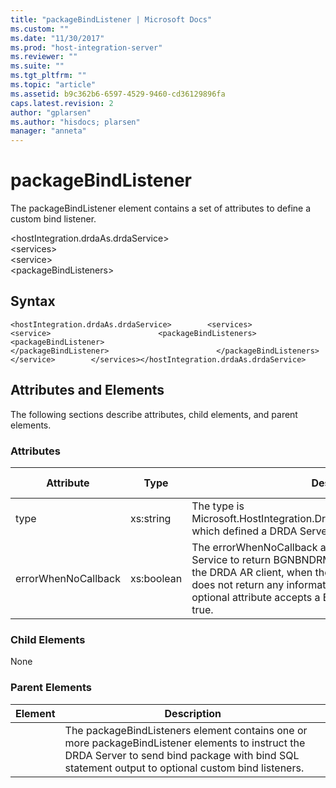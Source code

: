 ```yaml
---
title: "packageBindListener | Microsoft Docs"
ms.custom: ""
ms.date: "11/30/2017"
ms.prod: "host-integration-server"
ms.reviewer: ""
ms.suite: ""
ms.tgt_pltfrm: ""
ms.topic: "article"
ms.assetid: b9c362b6-6597-4529-9460-cd36129896fa
caps.latest.revision: 2
author: "gplarsen"
ms.author: "hisdocs; plarsen"
manager: "anneta"
---
```

# packageBindListener
The packageBindListener element contains a set of attributes to define a custom bind listener.  

 \<hostIntegration.drdaAs.drdaService>  
\<services>  
\<service>  
\<packageBindListeners>  

## Syntax  

```  
<hostIntegration.drdaAs.drdaService>        <services>                <service>                        <packageBindListeners>                                <packageBindListener>                                </packageBindListener>                        </packageBindListeners>                </service>        </services></hostIntegration.drdaAs.drdaService>  
```  

## Attributes and Elements  
 The following sections describe attributes, child elements, and parent elements.  

### Attributes  

|Attribute|Type|Description|Required|Default Value|  
|---------------|----------|-----------------|--------------|-------------------|  
|type|xs:string|The type is Microsoft.HostIntegration.Drda.Common.PackageBindListener, which defined a DRDA Server custom bind listener.|true|n/a|  
|errorWhenNoCallback|xs:boolean|The errorWhenNoCallback attribute instructs the DRDA Service to return BGNBNDRM (Begin Bind Reply Message) to the DRDA AR client, when the custom bind listener component does not return any information on the callback interface. This optional attribute accepts a Boolean value. The default value is true.|false|true|  

### Child Elements  
 None  

### Parent Elements  

| Element |                                                                                              Description                                                                                              |
|---------|-------------------------------------------------------------------------------------------------------------------------------------------------------------------------------------------------------|
|         | The packageBindListeners element contains one or more packageBindListener elements to instruct the DRDA Server to send bind package with bind SQL statement output to optional custom bind listeners. |

